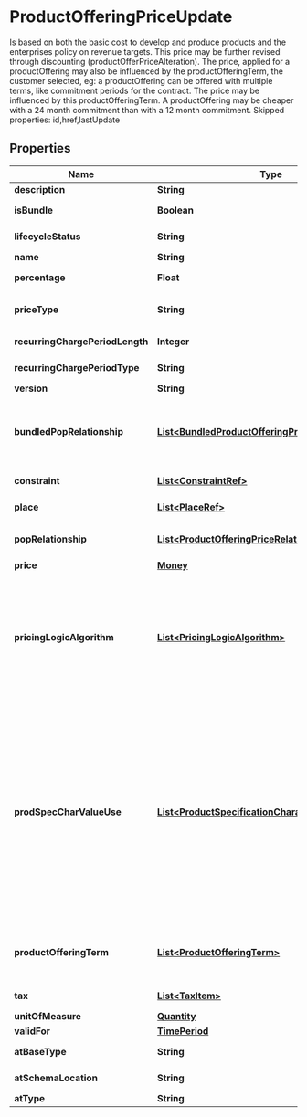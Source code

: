 

# ProductOfferingPriceUpdate

Is based on both the basic cost to develop and produce products and the enterprises policy on revenue targets. This price may be further revised through discounting (productOfferPriceAlteration). The price, applied for a productOffering may also be influenced by the productOfferingTerm, the customer selected, eg: a productOffering can be offered with multiple terms, like commitment periods for the contract. The price may be influenced by this productOfferingTerm. A productOffering may be cheaper with a 24 month commitment than with a 12 month commitment. Skipped properties: id,href,lastUpdate
## Properties

Name | Type | Description | Notes
------------ | ------------- | ------------- | -------------
**description** | **String** | Description of the productOfferingPrice |  [optional]
**isBundle** | **Boolean** | A flag indicating if this ProductOfferingPrice is composite (bundle) or not |  [optional]
**lifecycleStatus** | **String** | the lifecycle status of this ProductOfferingPrice |  [optional]
**name** | **String** | Name of the productOfferingPrice |  [optional]
**percentage** | **Float** | Percentage to apply for ProductOfferPriceAlteration (Discount) |  [optional]
**priceType** | **String** | A category that describes the price, such as recurring, discount, allowance, penalty, and so forth. |  [optional]
**recurringChargePeriodLength** | **Integer** | the period of the recurring charge:  1, 2, ... .It sets to zero if it is not applicable |  [optional]
**recurringChargePeriodType** | **String** | The period to repeat the application of the price Could be month, week... |  [optional]
**version** | **String** | ProductOffering version |  [optional]
**bundledPopRelationship** | [**List&lt;BundledProductOfferingPriceRelationship&gt;**](BundledProductOfferingPriceRelationship.md) | this object represents a bundle relationship from a bundle product offering price (parent) to a simple product offering price (child). A simple product offering price may participate in more than one bundle relationship. |  [optional]
**constraint** | [**List&lt;ConstraintRef&gt;**](ConstraintRef.md) | The Constraint resource represents a policy/rule applied to ProductOfferingPrice. |  [optional]
**place** | [**List&lt;PlaceRef&gt;**](PlaceRef.md) | Place defines the places where the products are sold or delivered. |  [optional]
**popRelationship** | [**List&lt;ProductOfferingPriceRelationship&gt;**](ProductOfferingPriceRelationship.md) | Product Offering Prices related to this Product Offering Price, for example a price alteration such as allowance or discount |  [optional]
**price** | [**Money**](Money.md) |  |  [optional]
**pricingLogicAlgorithm** | [**List&lt;PricingLogicAlgorithm&gt;**](PricingLogicAlgorithm.md) | The PricingLogicAlgorithm entity represents an instantiation of an interface specification to external rating function (without a modeled behavior in SID). Some of the parameters of the interface definition may be already set (such as price per unit) and some may be gathered during the rating process from the event (such as call duration) or from ProductCharacteristicValues (such as assigned bandwidth). |  [optional]
**prodSpecCharValueUse** | [**List&lt;ProductSpecificationCharacteristicValueUse&gt;**](ProductSpecificationCharacteristicValueUse.md) | A use of the ProductSpecificationCharacteristicValue by a ProductOfferingPrice to which additional properties (attributes) apply or override the properties of similar properties contained in ProductSpecificationCharacteristicValue. It should be noted that characteristics which their value(s) addressed by this object must exist in corresponding product specification. The available characteristic values for a ProductSpecificationCharacteristic in a Product specification can be modified at the ProductOffering and ProcuctOfferingPrice level. The list of values in ProductSpecificationCharacteristicValueUse is a strict subset of the list of values as defined in the corresponding product specification characteristics. |  [optional]
**productOfferingTerm** | [**List&lt;ProductOfferingTerm&gt;**](ProductOfferingTerm.md) | A list of conditions under which a ProductOfferingPrice is made available to Customers. For instance, a Product Offering Price can be offered with multiple commitment periods. |  [optional]
**tax** | [**List&lt;TaxItem&gt;**](TaxItem.md) | An amount of money levied on the price of a Product by a legislative body. |  [optional]
**unitOfMeasure** | [**Quantity**](Quantity.md) |  |  [optional]
**validFor** | [**TimePeriod**](TimePeriod.md) |  |  [optional]
**atBaseType** | **String** | the immediate base class type of this product offering |  [optional]
**atSchemaLocation** | **String** | hyperlink reference to the schema describing this resource |  [optional]
**atType** | **String** | The class type of this Product offering |  [optional]



